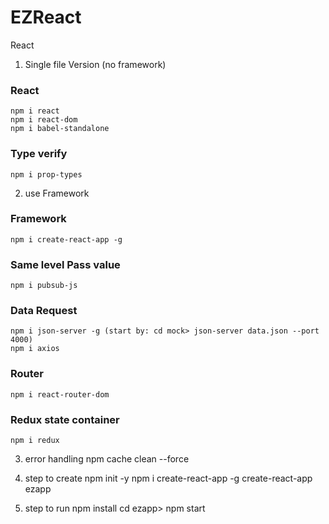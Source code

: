 # EZReact
React

1. Single file Version (no framework)
### React
    npm i react
    npm i react-dom
    npm i babel-standalone
### Type verify
    npm i prop-types

2. use Framework
### Framework
    npm i create-react-app -g
### Same level Pass value
    npm i pubsub-js
### Data Request
    npm i json-server -g (start by: cd mock> json-server data.json --port 4000)
    npm i axios
### Router 
    npm i react-router-dom
### Redux state container
    npm i redux

3. error handling
    npm cache clean --force

4. step to create
    npm init -y
    npm i create-react-app -g
    create-react-app ezapp
    
5. step to run
    npm install
    cd ezapp> npm start